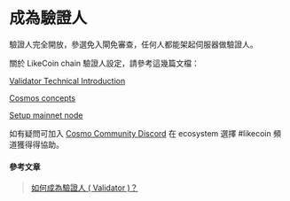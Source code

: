 # 成為驗證人

驗證人完全開放，參選免入閘免審查，任何人都能架起伺服器做驗證人。

關於 LikeCoin chain 驗證人設定，請參考這幾篇文檔：

[Validator Technical Introduction](https://docs.like.co/developer/likecoin-chain-node/validator-technical-introduction)

[Cosmos concepts](https://docs.like.co/developer/likecoin-chain-api/cosmos-concepts)

[Setup mainnet node](https://docs.like.co/developer/likecoin-chain-node/setup-mainnet-node)

如有疑問可加入 [Cosmo Community Discord](https://discord.com/invite/HbvhWZw) 在 ecosystem 選擇 \#likecoin 頻道獲得得協助。

#### 參考文章

> [如何成為驗證人 \( Validator \)？](https://daisymarisfung.gitbook.io/likecoincollection/newbie-village/validator)

